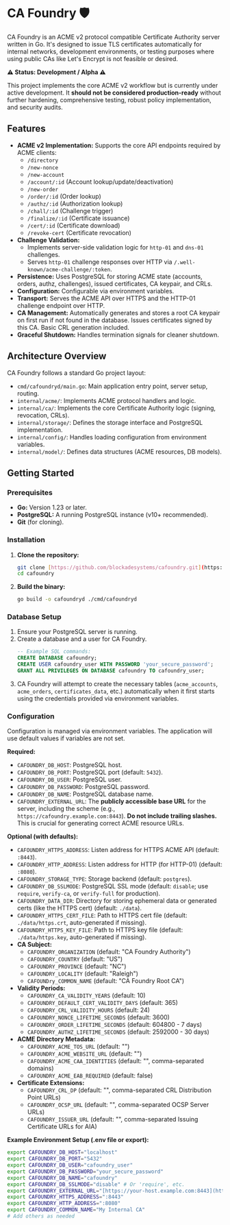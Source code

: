 # CA Foundry 🛡️

CA Foundry is an ACME v2 protocol compatible Certificate Authority server written in Go. It's designed to issue TLS certificates automatically for internal networks, development environments, or testing purposes where using public CAs like Let's Encrypt is not feasible or desired.

**⚠️ Status: Development / Alpha ⚠️**

This project implements the core ACME v2 workflow but is currently under active development. It **should not be considered production-ready** without further hardening, comprehensive testing, robust policy implementation, and security audits.

## Features

* **ACME v2 Implementation:** Supports the core API endpoints required by ACME clients:
    * `/directory`
    * `/new-nonce`
    * `/new-account`
    * `/account/:id` (Account lookup/update/deactivation)
    * `/new-order`
    * `/order/:id` (Order lookup)
    * `/authz/:id` (Authorization lookup)
    * `/chall/:id` (Challenge trigger)
    * `/finalize/:id` (Certificate issuance)
    * `/cert/:id` (Certificate download)
    * `/revoke-cert` (Certificate revocation)
* **Challenge Validation:**
    * Implements server-side validation logic for `http-01` and `dns-01` challenges.
    * Serves `http-01` challenge responses over HTTP via `/.well-known/acme-challenge/:token`.
* **Persistence:** Uses PostgreSQL for storing ACME state (accounts, orders, authz, challenges), issued certificates, CA keypair, and CRLs.
* **Configuration:** Configurable via environment variables.
* **Transport:** Serves the ACME API over HTTPS and the HTTP-01 challenge endpoint over HTTP.
* **CA Management:** Automatically generates and stores a root CA keypair on first run if not found in the database. Issues certificates signed by this CA. Basic CRL generation included.
* **Graceful Shutdown:** Handles termination signals for cleaner shutdown.

## Architecture Overview

CA Foundry follows a standard Go project layout:

* `cmd/cafoundryd/main.go`: Main application entry point, server setup, routing.
* `internal/acme/`: Implements ACME protocol handlers and logic.
* `internal/ca/`: Implements the core Certificate Authority logic (signing, revocation, CRLs).
* `internal/storage/`: Defines the storage interface and PostgreSQL implementation.
* `internal/config/`: Handles loading configuration from environment variables.
* `internal/model/`: Defines data structures (ACME resources, DB models).

## Getting Started

### Prerequisites

* **Go:** Version 1.23 or later.
* **PostgreSQL:** A running PostgreSQL instance (v10+ recommended).
* **Git** (for cloning).

### Installation

1.  **Clone the repository:**
    ```bash
    git clone [https://github.com/blockadesystems/cafoundry.git](https://github.com/blockadesystems/cafoundry.git)
    cd cafoundry
    ```
2.  **Build the binary:**
    ```bash
    go build -o cafoundryd ./cmd/cafoundryd
    ```

### Database Setup

1.  Ensure your PostgreSQL server is running.
2.  Create a database and a user for CA Foundry.
    ```sql
    -- Example SQL commands:
    CREATE DATABASE cafoundry;
    CREATE USER cafoundry_user WITH PASSWORD 'your_secure_password';
    GRANT ALL PRIVILEGES ON DATABASE cafoundry TO cafoundry_user;
    ```
3.  CA Foundry will attempt to create the necessary tables (`acme_accounts`, `acme_orders`, `certificates_data`, etc.) automatically when it first starts using the credentials provided via environment variables.

### Configuration

Configuration is managed via environment variables. The application will use default values if variables are not set.

**Required:**

* `CAFOUNDRY_DB_HOST`: PostgreSQL host.
* `CAFOUNDRY_DB_PORT`: PostgreSQL port (default: `5432`).
* `CAFOUNDRY_DB_USER`: PostgreSQL user.
* `CAFOUNDRY_DB_PASSWORD`: PostgreSQL password.
* `CAFOUNDRY_DB_NAME`: PostgreSQL database name.
* `CAFOUNDRY_EXTERNAL_URL`: The **publicly accessible base URL** for the server, including the scheme (e.g., `https://cafoundry.example.com:8443`). **Do not include trailing slashes.** This is crucial for generating correct ACME resource URLs.

**Optional (with defaults):**

* `CAFOUNDRY_HTTPS_ADDRESS`: Listen address for HTTPS ACME API (default: `:8443`).
* `CAFOUNDRY_HTTP_ADDRESS`: Listen address for HTTP (for HTTP-01) (default: `:8080`).
* `CAFOUNDRY_STORAGE_TYPE`: Storage backend (default: `postgres`).
* `CAFOUNDRY_DB_SSLMODE`: PostgreSQL SSL mode (default: `disable`; use `require`, `verify-ca`, or `verify-full` for production).
* `CAFOUNDRY_DATA_DIR`: Directory for storing ephemeral data or generated certs (like the HTTPS cert) (default: `./data`).
* `CAFOUNDRY_HTTPS_CERT_FILE`: Path to HTTPS cert file (default: `./data/https.crt`, auto-generated if missing).
* `CAFOUNDRY_HTTPS_KEY_FILE`: Path to HTTPS key file (default: `./data/https.key`, auto-generated if missing).
* **CA Subject:**
    * `CAFOUNDRY_ORGANIZATION` (default: "CA Foundry Authority")
    * `CAFOUNDRY_COUNTRY` (default: "US")
    * `CAFOUNDRY_PROVINCE` (default: "NC")
    * `CAFOUNDRY_LOCALITY` (default: "Raleigh")
    * `CAFOUNDry_COMMON_NAME` (default: "CA Foundry Root CA")
* **Validity Periods:**
    * `CAFOUNDRY_CA_VALIDITY_YEARS` (default: 10)
    * `CAFOUNDRY_DEFAULT_CERT_VALIDITY_DAYS` (default: 365)
    * `CAFOUNDRY_CRL_VALIDITY_HOURS` (default: 24)
    * `CAFOUNDRY_NONCE_LIFETIME_SECONDS` (default: 3600)
    * `CAFOUNDRY_ORDER_LIFETIME_SECONDS` (default: 604800 - 7 days)
    * `CAFOUNDRY_AUTHZ_LIFETIME_SECONDS` (default: 2592000 - 30 days)
* **ACME Directory Metadata:**
    * `CAFOUNDRY_ACME_TOS_URL` (default: "")
    * `CAFOUNDRY_ACME_WEBSITE_URL` (default: "")
    * `CAFOUNDRY_ACME_CAA_IDENTITIES` (default: "", comma-separated domains)
    * `CAFOUNDRY_ACME_EAB_REQUIRED` (default: false)
* **Certificate Extensions:**
    * `CAFOUNDRY_CRL_DP` (default: "", comma-separated CRL Distribution Point URLs)
    * `CAFOUNDRY_OCSP_URL` (default: "", comma-separated OCSP Server URLs)
    * `CAFOUNDRY_ISSUER_URL` (default: "", comma-separated Issuing Certificate URLs for AIA)

**Example Environment Setup (.env file or export):**

```bash
export CAFOUNDRY_DB_HOST="localhost"
export CAFOUNDRY_DB_PORT="5432"
export CAFOUNDRY_DB_USER="cafoundry_user"
export CAFOUNDRY_DB_PASSWORD="your_secure_password"
export CAFOUNDRY_DB_NAME="cafoundry"
export CAFOUNDRY_DB_SSLMODE="disable" # Or 'require', etc.
export CAFOUNDRY_EXTERNAL_URL="[https://your-host.example.com:8443](https://your-host.example.com:8443)"
export CAFOUNDRY_HTTPS_ADDRESS=":8443"
export CAFOUNDRY_HTTP_ADDRESS=":8080"
export CAFOUNDRY_COMMON_NAME="My Internal CA"
# Add others as needed